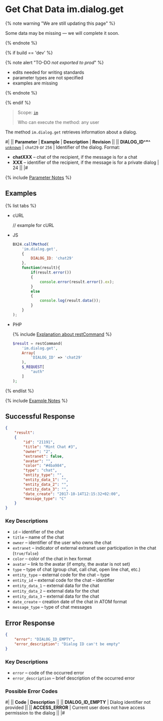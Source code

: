 # Get Chat Data im.dialog.get

{% note warning "We are still updating this page" %}

Some data may be missing — we will complete it soon.

{% endnote %}

{% if build == 'dev' %}

{% note alert "TO-DO _not exported to prod_" %}

- edits needed for writing standards
- parameter types are not specified
- examples are missing

{% endnote %}

{% endif %}

> Scope: [`im`](../scopes/permissions.md)
>
> Who can execute the method: any user

The method `im.dialog.get` retrieves information about a dialog.

#|
|| **Parameter** | **Example** | **Description** | **Revision** ||
|| **DIALOG_ID^*^**
[`unknown`](../data-types.md) | `chat29`
or
`256` | Identifier of the dialog. Format:
- **chatXXX** – chat of the recipient, if the message is for a chat
- **XXX** – identifier of the recipient, if the message is for a private dialog | 24 ||
|#

{% include [Parameter Notes](../../_includes/required.md) %}

## Examples

{% list tabs %}

- cURL

    // example for cURL

- JS

    ```js
    BX24.callMethod(
        'im.dialog.get',
        {
            DIALOG_ID: 'chat29'
        },
        function(result){
            if(result.error())
            {
                console.error(result.error().ex);
            }
            else
            {
                console.log(result.data());
            }
        }
    );
    ```

- PHP

    {% include [Explanation about restCommand](./_includes/rest-command.md) %}

    ```php
    $result = restCommand(
        'im.dialog.get',
        Array(
            'DIALOG_ID' => 'chat29'
        ),
        $_REQUEST[
            "auth"
        ]
    );
    ```

{% endlist %}

{% include [Example Notes](../../_includes/examples.md) %}

## Successful Response

```json
{
    "result":
    {
        "id": "21191",
        "title": "Mint Chat #3",
        "owner": "2",
        "extranet": false,
        "avatar": "",
        "color": "#4ba984",
        "type": "chat",
        "entity_type": "",
        "entity_data_1": "",
        "entity_data_2": "",
        "entity_data_3": "",
        "date_create": "2017-10-14T12:15:32+02:00",
        "message_type": "C"
    }
}
```

### Key Descriptions

- `id` – identifier of the chat
- `title` – name of the chat
- `owner` – identifier of the user who owns the chat
- `extranet` – indicator of external extranet user participation in the chat (`true/false`)
- `color` – color of the chat in hex format
- `avatar` – link to the avatar (if empty, the avatar is not set)
- `type` – type of chat (group chat, call chat, open line chat, etc.)
- `entity_type` – external code for the chat – type
- `entity_id` – external code for the chat – identifier
- `entity_data_1` – external data for the chat
- `entity_data_2` – external data for the chat
- `entity_data_3` – external data for the chat
- `date_create` – creation date of the chat in ATOM format
- `message_type` – type of chat messages

## Error Response

```json
{
    "error": "DIALOG_ID_EMPTY",
    "error_description": "Dialog ID can't be empty"
}
```

### Key Descriptions

- `error` – code of the occurred error
- `error_description` – brief description of the occurred error

### Possible Error Codes

#|
|| **Code** | **Description** ||
|| **DIALOG_ID_EMPTY** | Dialog identifier not provided ||
|| **ACCESS_ERROR** | Current user does not have access permission to the dialog ||
|#